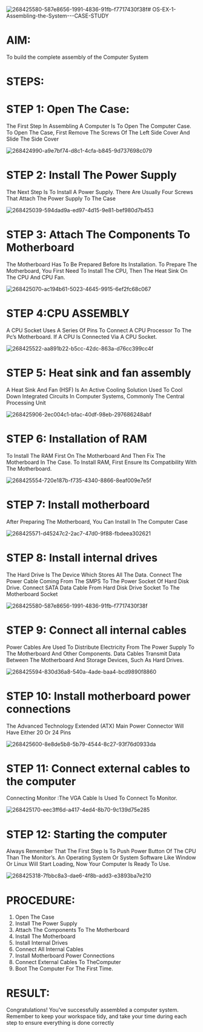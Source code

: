 ![268425580-587e8656-1991-4836-91fb-f7717430f38f](https://github.com/prithviraj5703/OS-EX-1-Assembling-the-System---CASE-STUDY/assets/121418418/f95a6c72-81c2-4be2-b592-f486f3c81fc0)# OS-EX-1-Assembling-the-System---CASE-STUDY

# AIM:

To build the complete assembly of the Computer System


# STEPS:

# STEP 1: Open The Case:
The First Step In Assembling A Computer Is To Open The Computer Case. To Open The Case, First Remove The Screws Of The Left Side Cover And Slide The Side Cover 

![268424990-a9e7bf74-d8c1-4cfa-b845-9d737698c079](https://github.com/prithviraj5703/OS-EX-1-Assembling-the-System---CASE-STUDY/assets/121418418/96c0b776-652c-4b49-970b-8822832d62d5)

# STEP 2: Install The Power Supply
The Next Step Is To Install A Power Supply. There Are Usually Four Screws That Attach The Power Supply To The Case 

![268425039-594dad9a-ed97-4d15-9e81-bef980d7b453](https://github.com/prithviraj5703/OS-EX-1-Assembling-the-System---CASE-STUDY/assets/121418418/20a67243-2262-44d8-8adb-26a9eb28e80d)

# STEP 3: Attach The Components To Motherboard
The Motherboard Has To Be Prepared Before Its Installation. To Prepare The Motherboard, You First Need To Install The CPU, Then The Heat Sink On The CPU And CPU Fan. 

![268425070-ac194b61-5023-4645-9915-6ef2fc68c067](https://github.com/prithviraj5703/OS-EX-1-Assembling-the-System---CASE-STUDY/assets/121418418/87bfe581-5170-4cb4-943e-75d072fda00e)

# STEP 4:CPU ASSEMBLY
A CPU Socket Uses A Series Of Pins To Connect A CPU Processor To The Pc’s Motherboard. If A CPU Is Connected Via A CPU Socket. 

![268425522-aa891b22-b5cc-42dc-863a-d76cc399cc4f](https://github.com/prithviraj5703/OS-EX-1-Assembling-the-System---CASE-STUDY/assets/121418418/3e84804b-136a-4cce-89a1-57aa3aa7ac77)

# STEP 5: Heat sink and fan assembly
A Heat Sink And Fan (HSF) Is An Active Cooling Solution Used To Cool Down Integrated Circuits In Computer Systems, Commonly The Central Processing Unit

![268425906-2ec004c1-bfac-40df-98eb-297686248abf](https://github.com/prithviraj5703/OS-EX-1-Assembling-the-System---CASE-STUDY/assets/121418418/b1a8ff14-f4fb-46ba-ab59-41f9da76026a)

# STEP 6: Installation of RAM
To Install The RAM First On The Motherboard And Then Fix The Motherboard In The Case. To Install RAM, First Ensure Its Compatibility With The Motherboard.

![268425554-720e187b-f735-4340-8866-8eaf009e7e5f](https://github.com/prithviraj5703/OS-EX-1-Assembling-the-System---CASE-STUDY/assets/121418418/04e57d98-b098-4565-bf88-e063a1432eed)

# STEP 7: Install motherboard
After Preparing The Motherboard, You Can Install In The Computer Case

![268425571-d45247c2-2ac7-47d0-9f88-fbdeea302621](https://github.com/prithviraj5703/OS-EX-1-Assembling-the-System---CASE-STUDY/assets/121418418/51671a2e-c90b-4ca8-a551-f8f390458b74)

# STEP 8: Install internal drives
The Hard Drive Is The Device Which Stores All The Data. Connect The Power Cable Coming From The SMPS To The Power Socket Of Hard Disk Drive. Connect SATA Data Cable From Hard Disk Drive Socket To The Motherboard Socket 

![268425580-587e8656-1991-4836-91fb-f7717430f38f](https://github.com/prithviraj5703/OS-EX-1-Assembling-the-System---CASE-STUDY/assets/121418418/217e4a69-43c2-4954-af29-a6fb508d0f72)

# STEP 9: Connect all internal cables
Power Cables Are Used To Distribute Electricity From The Power Supply To The Motherboard And Other Components. Data Cables Transmit Data Between The Motherboard And Storage Devices, Such As Hard Drives. 

![268425594-830d36a8-540a-4ade-baa4-bcd9890f8860](https://github.com/prithviraj5703/OS-EX-1-Assembling-the-System---CASE-STUDY/assets/121418418/300fa284-5fff-4d08-8f14-bc84bd0a3b9b)

# STEP 10: Install motherboard power connections
The Advanced Technology Extended (ATX) Main Power Connector Will Have Either 20 Or 24 Pins 

![268425600-8e8de5b8-5b79-4544-8c27-93f76d0933da](https://github.com/prithviraj5703/OS-EX-1-Assembling-the-System---CASE-STUDY/assets/121418418/cfec35e9-61c5-42be-b7a1-51422a450d2e)

# STEP 11: Connect external cables to the computer
Connecting Monitor :The VGA Cable Is Used To Connect To Monitor. 

![268425170-eec3ff6d-a417-4ed4-8b70-9c139d75e285](https://github.com/prithviraj5703/OS-EX-1-Assembling-the-System---CASE-STUDY/assets/121418418/f5d6aa27-c0e8-44e8-8f9b-8f00587c0955)

# STEP 12: Starting the computer
Always Remember That The First Step Is To Push Power Button Of The CPU Than The Monitor’s. An Operating System Or System Software Like Window Or Linux Will Start Loading, Now Your Computer Is Ready To Use.

![268425318-7fbbc8a3-dae6-4f8b-add3-e3893ba7e210](https://github.com/prithviraj5703/OS-EX-1-Assembling-the-System---CASE-STUDY/assets/121418418/2207f471-6df9-4496-8056-0e319950b195)





# PROCEDURE:

  1. Open The Case
  2. Install The Power Supply
  3. Attach The Components To The Motherboard
  4. Install The Motherboard
  5. Install Internal Drives
  6. Connect All Internal Cables
  7. Install Motherboard Power Connections
  8. Connect External Cables To TheComputer
  9. Boot The Computer For The First Time.





# RESULT:
Congratulations! You've successfully assembled a computer system. Remember to keep your workspace tidy, and take your time during each step to ensure everything is done correctly
